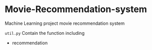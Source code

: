 # Movie-Recommendation-system
Machine Learning project movie recommendation system

`util.py` Contain the function including 
- recommendation
  
